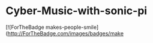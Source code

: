 # Cyber-Music-with-sonic-pi
[![ForTheBadge makes-people-smile](http://ForTheBadge.com/images/badges/make
